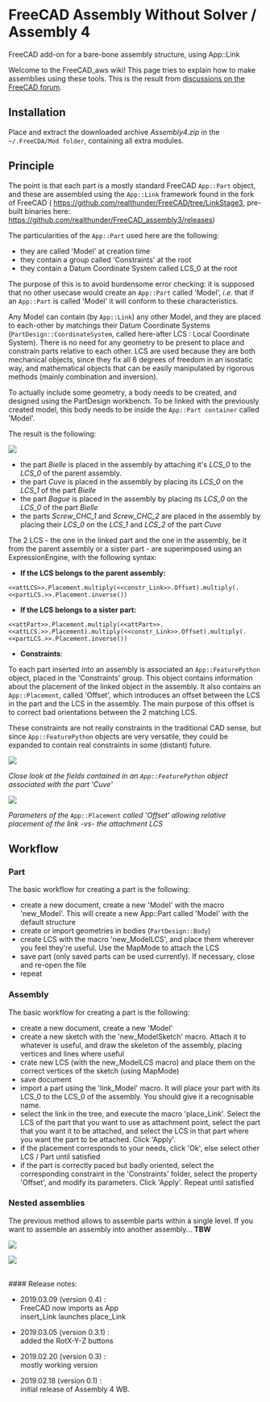 # FreeCAD Assembly Without Solver / Assembly 4

FreeCAD add-on for a bare-bone assembly structure, using App::Link

Welcome to the FreeCAD_aws wiki! This page tries to explain how to make assemblies using these tools. This is the result from [discussions on the FreeCAD forum](https://forum.freecadweb.org/viewtopic.php?f=20&t=32843).


## Installation

Place and extract the downloaded archive _Assembly4.zip_ in the `~/.FreeCDA/Mod folder`, containing all extra modules.


## Principle

The point is that each part is a mostly standard FreeCAD `App::Part` object, and these are assembled using the `App::Link` framework found in the fork of FreeCAD ( https://github.com/realthunder/FreeCAD/tree/LinkStage3, pre-built binaries here: https://github.com/realthunder/FreeCAD_assembly3/releases)

The particularities of the `App::Part` used here are the following:

* they are called 'Model' at creation time 
* they contain a group called 'Constraints' at the root 
* they contain a Datum Coordinate System called LCS_0 at the root

The purpose of this is to avoid burdensome error checking: it is supposed that no other usecase would create an `App::Part` called 'Model', _i.e._ that if an `App::Part` is called 'Model' it will conform to these characteristics.

Any Model can contain (by `App::Link`) any other Model, and they are placed to each-other by matchings their Datum Coordinate Systems (`PartDesign::CoordinateSystem`, called here-after LCS : Local Coordinate System). There is no need for any geometry to be present to place and constrain parts relative to each other. LCS are used because they are both mechanical objects, since they fix all 6 degrees of freedom in an isostatic way, and mathematical objects that can be easily manipulated by rigorous methods (mainly combination and inversion).

To actually include some geometry, a body needs to be created, and designed using the PartDesign workbench. To be linked with the previously created model, this body needs to be inside the `App::Part container` called 'Model'.  

The result is the following:

![](Resources/media/Asm4_wb0.png)

* the part _Bielle_ is placed in the assembly by attaching it's _LCS_0_ to the _LCS_0_ of the parent assembly. 
* the part _Cuve_ is placed in the assembly by placing its _LCS_0_ on the _LCS_1_ of the part _Bielle_
* the part _Bague_ is placed in the assembly by placing its _LCS_0_ on the _LCS_0_ of the part _Bielle_
* the parts _Screw_CHC_1_ and _Screw_CHC_2_ are placed in the assembly by placing their _LCS_0_ on the _LCS_1_ and _LCS_2_ of the part _Cuve_

The 2 LCS - the one in the linked part and the one in the assembly, be it from the parent assembly or a sister part - are superimposed using an ExpressionEngine, with the following syntax:

* **If the LCS belongs to the parent assembly:**

`<<attLCS>>.Placement.multiply(<<constr_Link>>.Offset).multiply(.<<partLCS.>>.Placement.inverse())`

* **If the LCS belongs to a sister part:**

`<<attPart>>.Placement.multiply(<<attPart>>.<<attLCS.>>.Placement).multiply(<<constr_Link>>.Offset).multiply(.<<partLCS.>>.Placement.inverse())`

* **Constraints**:

To each part inserted into an assembly is associated an `App::FeaturePython` object, placed in the 'Constraints' group. This object contains information about the placement of the linked object in the assembly. It also contains an `App::Placement`, called 'Offset', which introduces an offset between the LCS in the part and the LCS in the assembly. The main purpose of this offset is to correct bad orientations between the 2 matching LCS. 

These constraints are not really constraints in the traditional CAD sense, but since `App::FeaturePython` objects are very versatile, they could be expanded to contain real constraints in some (distant) future.

![](Resources/media/Asm4_wb1.png)

_Close look at the fields contained in an _`App::FeaturePython`_ object associated with the part 'Cuve'_

![](Resources/media/Asm4_wb1.png)

_Parameters of the_ `App::Placement` _called 'Offset' allowing relative placement of the link -vs- the attachment LCS_

## Workflow

### Part

The basic workflow for creating a part is the following:

* create a new document, create a new 'Model' with the macro 'new_Model'. This will create a new App::Part called 'Model' with the default structure
* create or import geometries in bodies (`PartDesign::Body`)
* create LCS with the macro 'new_ModelLCS', and place them wherever you feel they're useful. Use the MapMode to attach the LCS
* save part (only saved parts can be used currently). If necessary, close and re-open the file
* repeat

### Assembly

The basic workflow for creating a part is the following:

* create a new document, create a new 'Model'
* create a new sketch with the 'new_ModelSketch' macro. Attach it to whatever is useful, and draw the skeleton of the assembly, placing vertices and lines where useful
* crate new LCS (with the new_ModelLCS macro) and place them on the correct vertices of the sketch (using MapMode)
* save document
* import a part using the 'link_Model' macro. It will place your part with its LCS_0 to the LCS_0 of the assembly. You should give it a recognisable name. 
* select the link in the tree, and execute the macro 'place_Link'. Select the LCS of the part that you want to use as attachment point, select the part that you want it to be attached, and select the LCS in that part where you want the part to be attached. Click 'Apply'. 
* if the placement corresponds to your needs, click 'Ok', else select other LCS / Part until satisfied
* if the part is correctly paced but badly oriented, select the corresponding constraint in the 'Constraints' folder, select the property 'Offset', and modify its parameters. Click 'Apply'. Repeat until satisfied

### Nested assemblies

The previous method allows to assemble parts within a single level. If you want to assemble an assembly into another assembly... **TBW**

![](Resources/media/asm_V4_2pistons.gif)

![](Resources/media/Lego_House+Garden.png)







<br/>
#### Release notes:<br/>

* 2019.03.09 (version 0.4) : <br/>
FreeCAD now imports as App <br/>
insert_Link launches place_Link

* 2019.03.05 (version 0.3.1) : <br/>
added the RotX-Y-Z buttons

* 2019.02.20 (version 0.3) : <br/>
mostly working version

* 2019.02.18 (version 0.1) : <br/>
initial release of Assembly 4 WB.





